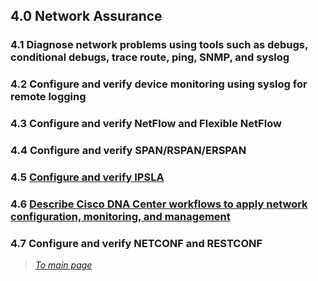 ## 4.0 Network Assurance  


### 4.1 Diagnose network problems using tools such as debugs, conditional debugs, trace route, ping, SNMP, and syslog  


### 4.2 Configure and verify device monitoring using syslog for remote logging  


### 4.3 Configure and verify NetFlow and Flexible NetFlow  


### 4.4 Configure and verify SPAN/RSPAN/ERSPAN  


### 4.5 [Configure and verify IPSLA](https://github.com/network-dluong/CCNP-ENCOR/blob/4.0-Network-Assurance/4.5%20Configure%20and%20verify%20IPSLA.md)  


### 4.6 [Describe Cisco DNA Center workflows to apply network configuration, monitoring, and management](https://github.com/network-dluong/CCNP-ENCOR/blob/4.0-Network-Assurance/4.6%20Describe%20Cisco%20DNA%20Center%20workflows%20to%20apply%20network%20configuration%2C%20monitoring%2C%20and%20management.md)  


### 4.7 Configure and verify NETCONF and RESTCONF  


> *[To main page](https://github.com/network-dluong/CCNP-ENCOR/tree/master)*
